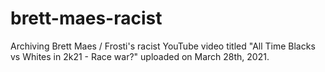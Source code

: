 # brett-maes-racist
Archiving Brett Maes / Frosti's racist YouTube video titled "All Time Blacks vs Whites in 2k21 - Race war?" uploaded on March 28th, 2021.
